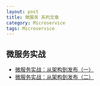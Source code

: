 ```yaml
---
layout: post
title: 微服务 系列文章
category: Microservice  
tags: Microservice 
---
```


##  微服务实战

 - [微服务实战：从架构到发布（一）][1]  
 - [微服务实战：从架构到发布（二）][2]  

 [1]: https://segmentfault.com/a/1190000004634172
 [2]: https://segmentfault.com/a/1190000004655274

